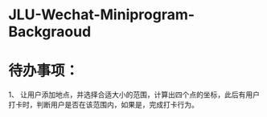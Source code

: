 # JLU-Wechat-Miniprogram-Backgraoud

# 待办事项：
1、 让用户添加地点，并选择合适大小的范围，计算出四个点的坐标，此后有用户打卡时，判断用户是否在该范围内，如果是，完成打卡行为。
